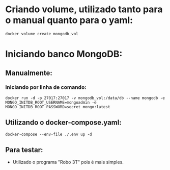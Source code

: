 # Criando volume, utilizado tanto para o manual quanto para o yaml:
    docker volume create mongodb_vol

# Iniciando banco MongoDB:
## Manualmente:
### Iniciando por linha de comando:
    docker run -d -p 27017:27017 -v mongodb_vol:/data/db --name mongodb -e MONGO_INITDB_ROOT_USERNAME=mongoadmin -e MONGO_INITDB_ROOT_PASSWORD=secret mongo:latest

## Utilizando o docker-compose.yaml: 
    docker-compose --env-file ./.env up -d

## Para testar:
- Utilizado o programa "Robo 3T" pois é mais simples. 
